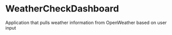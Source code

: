 # WeatherCheckDashboard
Application that pulls weather information from OpenWeather based on user input
